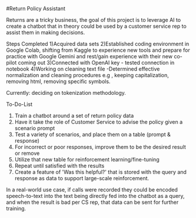 #Return Policy Assistant

Returns are a tricky business, the goal of this project is to leverage AI to create a chatbot that in theory could be used by a customer service rep to assist them in making decisions. 



Steps Completed 
1)Acquired data sets
2)Established coding environment in Google Colab, shifting from Kaggle to experience new tools and prepare for practice with Google Gemini and rest/gain experience with their new co-pilot coming out
3)Connected with OpenAI key - tested connection in notebook 
4)Working on cleaning text file 
    -Determined effective normalization and cleaning procedures e.g
, keeping capitalization, removing html, removing specific symbols.

Currently: deciding on tokenization methodology.






To-Do-List 
1) Train a chatbot around a set of return policy data
2) Have it take the role of Customer Service to advise the policy given a scenario prompt
3) Test a variety of scenarios, and place them on a table (prompt & response)
4) For incorrect or poor responses, improve them to be the desired result or remove
5) Utilize that new table for reinforcement learning/fine-tuning
6) Repeat until satisfied with the results
7) Create a feature of 'Was this helpful?' that is stored with the query and response as data to support large-scale reinforcement.
  
In a real-world use case, if calls were recorded they could be encoded speech-to-text into the text being directly fed into the chatbot as a query, and when the result is bad per CS rep, that data can be sent for further training.  
